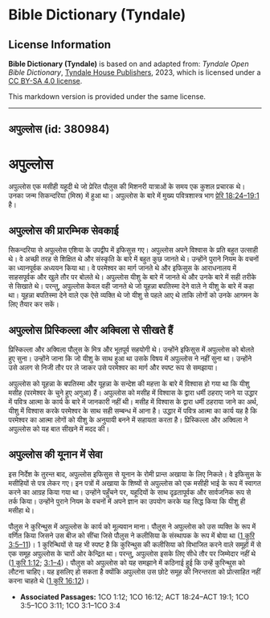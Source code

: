 # Bible Dictionary (Tyndale)

## License Information

**Bible Dictionary (Tyndale)** is based on and adapted from: _Tyndale Open Bible Dictionary_, [Tyndale House Publishers](https://tyndaleopenresources.com/), 2023, which is licensed under a [CC BY-SA 4.0 license](https://creativecommons.org/licenses/by-sa/4.0/legalcode.en).

This markdown version is provided under the same license.



--------------------------------

## अपुल्लोस (id: 380984)

अपुल्लोस
========

अपुल्लोस एक मसीही यहूदी थे जो प्रेरित पौलुस की मिशनरी यात्राओं के समय एक कुशल प्रचारक थे। उनका जन्म सिकन्दरिया (मिस्र) में हुआ था। अपुल्लोस के बारे में मुख्य पवित्रशास्त्र भाग [प्रेरि 18:24–19:1](https://ref.ly/Acts18:24-Acts19:1) है। 

अपुल्लोस की प्रारम्भिक सेवकाई
-----------------------------

सिकन्दरिया से अपुल्लोस एशिया के उपद्वीप में इफिसुस गए। अपुल्लोस अपने विश्वास के प्रति बहुत उत्साही थे। वे अच्छी तरह से शिक्षित थे और संस्कृति के बारे में बहुत कुछ जानते थे। उन्होंने पुराने नियम के वचनों का ध्यानपूर्वक अध्ययन किया था। वे परमेश्वर का मार्ग जानते थे और इफिसुस के आराधनालय में साहसपूर्वक और खुले तौर पर बोलते थे। अपुल्लोस यीशु के बारे में जानते थे और उनके बारे में सही तरीके से सिखाते थे। परन्तु, अपुल्लोस केवल वही जानते थे जो यूहन्ना बपतिस्मा देने वाले ने यीशु के बारे में कहा था। यूहन्ना बपतिस्मा देने वाले एक ऐसे व्यक्ति थे जो यीशु से पहले आए थे ताकि लोगों को उनके आगमन के लिए तैयार कर सकें।

अपुल्लोस प्रिस्किल्ला और अक्विला से सीखते हैं
---------------------------------------------

प्रिस्किल्ला और अक्विला पौलुस के मित्र और भूतपूर्व सहयोगी थे। उन्होंने इफिसुस में अपुल्लोस को बोलते हुए सुना। उन्होंने जाना कि जो यीशु के साथ हुआ था उसके विषय में अपुल्लोस ने नहीं सुना था। उन्होंने उसे अलग से निजी तौर पर ले जाकर उसे परमेश्वर का मार्ग और स्पष्ट रूप से समझाया।

अपुल्लोस को यूहन्ना के बपतिस्मा और यूहन्ना के सन्देश की महत्ता के बारे में विश्वास हो गया था कि यीशु मसीह (परमेश्वर के चुने हुए अगुआ) हैं। अपुल्लोस को मसीह में विश्वास के द्वारा धर्मी ठहराए जाने या उद्धार में पवित्र आत्मा के कार्य के बारे में जानकारी नहीं थी। मसीह में विश्वास के द्वारा धर्मी ठहराया जाने का अर्थ, यीशु में विश्वास करके परमेश्वर के साथ सही सम्बन्ध में आना है। उद्धार में पवित्र आत्मा का कार्य यह है कि परमेश्वर का आत्मा लोगों को यीशु के अनुयायी बनने में सहायता करता है। प्रिस्किल्ला और अक्विला ने अपुल्लोस को यह बात सीखने में मदद की।

अपुल्लोस की यूनान में सेवा
--------------------------

इस निर्देश के तुरन्त बाद, अपुल्लोस इफिसुस से यूनान के रोमी प्रान्त अखाया के लिए निकले। वे इफिसुस के मसीहियों से पत्र लेकर गए। इन पत्रों में अखाया के शिष्यों से अपुल्लोस को एक मसीही भाई के रूप में स्वागत करने का आग्रह किया गया था। उन्होंने पहुँचने पर, यहूदियों के साथ दृढ़तापूर्वक और सार्वजनिक रूप से तर्क किया। उन्होंने पुराने नियम के वचनों में अपने ज्ञान का उपयोग करके यह सिद्ध किया कि यीशु ही मसीहा थे। 

पौलुस ने कुरिन्थुस में अपुल्लोस के कार्य को मूल्यवान माना। पौलुस ने अपुल्लोस को उस व्यक्ति के रूप में वर्णित किया जिसने उस बीज को सींचा जिसे पौलुस ने कलीसिया के संस्थापक के रूप में बोया था ([1 कुरि 3:5–11](https://ref.ly/1Cor3:5-1Cor3:11))। 1 कुरिन्थियों से यह भी स्पष्ट है कि कुरिन्थुस की कलीसिया को विभाजित करने वाले समूहों में से एक समूह अपुल्लोस के चारों ओर केन्द्रित था। परन्तु, अपुल्लोस इसके लिए सीधे तौर पर जिम्मेदार नहीं थे ([1 कुरि 1:12](https://ref.ly/1Cor1:12); [3:1–4](https://ref.ly/1Cor3:1-1Cor3:4))। पौलुस को अपुल्लोस को यह समझाने में कठिनाई हुई कि उन्हें कुरिन्थुस को लौटना चाहिए। यह इसलिए हो सकता है क्योंकि अपुल्लोस उस छोटे समूह की निरन्तरता को प्रोत्साहित नहीं करना चाहते थे ([1 कुरि 16:12](https://ref.ly/1Cor16:12))।

* **Associated Passages:** 1CO 1:12; 1CO 16:12; ACT 18:24–ACT 19:1; 1CO 3:5–1CO 3:11; 1CO 3:1–1CO 3:4

